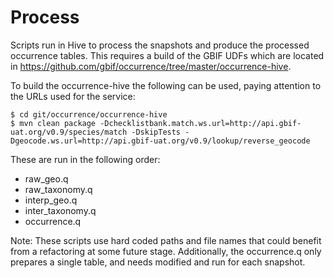 # Process

Scripts run in Hive to process the snapshots and produce the processed occurrence tables.
This requires a build of the GBIF UDFs which are located in https://github.com/gbif/occurrence/tree/master/occurrence-hive.

To build the occurrence-hive the following can be used, paying attention to the URLs used for the service:
```
$ cd git/occurrence/occurrence-hive
$ mvn clean package -Dchecklistbank.match.ws.url=http://api.gbif-uat.org/v0.9/species/match -DskipTests -Dgeocode.ws.url=http://api.gbif-uat.org/v0.9/lookup/reverse_geocode
```

These are run in the following order:
- raw_geo.q
- raw_taxonomy.q
- interp_geo.q
- inter_taxonomy.q
- occurrence.q

Note: These scripts use hard coded paths and file names that could benefit from a refactoring at some future stage.  Additionally, the occurrence.q only prepares a single table, and needs modified and run for each snapshot.